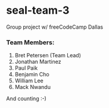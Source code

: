# seal-team-3
Group project w/ freeCodeCamp Dallas

### Team Members:
1. Bret Petersen (Team Lead)
2. Jonathan Martinez
3. Paul Paik
4. Benjamin Cho
5. William Lee
6. Mack Nwandu

And counting :-)
